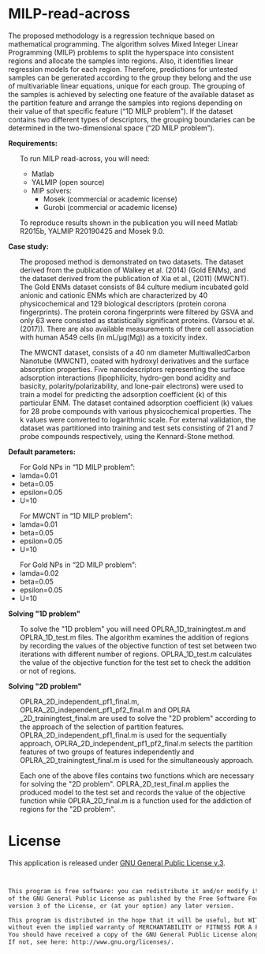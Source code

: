 # MILP-read-across
The proposed methodology is a regression technique based on mathematical programming. The algorithm solves Mixed Integer Linear Programming (MILP) problems to split the hyperspace into consistent regions and allocate the samples into regions. Also, it identifies linear regression models for each region. Therefore, predictions for untested samples can be generated according to the group they belong and the use of multivariable linear equations, unique for each group. The grouping of the samples is achieved by selecting one feature of the available dataset as the partition feature and arrange the samples into regions depending on their value of  that specific feature (“1D MILP problem”). If the dataset contains two different types of descriptors, the grouping boundaries can be determined in the two-dimensional space (“2D MILP problem”). 

<b>Requirements:</b> 
<ul>
To run  MILP read-across, you will need: 
<ul>
 <li>Matlab</li> 
 <li>YALMIP (open source)</li> 
 <li>MIP solvers: 
<ul>
  <li>Mosek (commercial or academic license)</li>
 <li>Gurobi (commercial or academic license)</li> 
   </ul>
  </li>
  </ul>
</ul>
<ul>
To reproduce results shown in the publication you will need Matlab R2015b, YALMIP R20190425 and Mosek 9.0. 
</ul>

<b>Case study: </b>
<ul>The proposed method is demonstrated on two datasets. The dataset derived from the publication of Walkey et al. (2014) (Gold ENMs), and the dataset derived from the publication of Xia et al., (2011) (MWCNT). The Gold ENMs dataset consists of 84 culture medium incubated gold anionic and cationic ENMs which are characterized by 40 physicochemical and 129 biological descriptors (protein corona fingerprints). The protein corona fingerprints were filtered by GSVA and only 63 were consisted as statistically significant proteins. (Varsou et al. (2017)). There are also available measurements of there cell association with human A549 cells (in mL/μg(Mg)) as a toxicity index. 
</ul>
<ul>The MWCNT dataset, consists of a 40 nm diameter MultiwalledCarbon Nanotube (MWCNT), coated with hydroxyl derivatives and the surface absorption properties. Five nanodescriptors representing the surface adsorption interactions (lipophilicity, hydro-gen bond acidity and basicity, polarity/polarizability, and lone-pair electrons) were used to train a model for predicting the adsorption coefficient (k) of this particular ENM. The dataset contained adsorption coefficient (k) values for 28 probe compounds with various physicochemical properties. The k values were converted to logarithmic scale. For external validation, the dataset was partitioned into training and test sets consisting of 21 and 7 probe compounds respectively, using the Kennard-Stone method.
 </ul>
 
 
<b>Default parameters:</b> 
  <ul>
For Gold NPs in “1D MILP problem”: 
<li>lamda=0.01</li>
<li>beta=0.05</li>
<li>epsilon=0.05</li>
<li>U=10</li>
 </ul>
   <ul>
For MWCNT in “1D MILP problem”: 
<li>lamda=0.01</li>
<li>beta=0.05</li>
<li>epsilon=0.05</li>
<li>U=10</li>
 </ul>
   <ul>
For Gold NPs in “2D MILP problem”: 
<li>lamda=0.02</li>
<li>beta=0.05</li>
<li>epsilon=0.05</li>
<li>U=10</li>
</ul>


<b>Solving "1D problem"</b>
<ul>
To solve the "1D problem" you will need OPLRA_1D_trainingtest.m and OPLRA_1D_test.m files. The algorithm examines the addition of regions by recording the values of the objective function of test set between two iterations with different number of regions. OPLRA_1D_test.m calculates the value of the objective function for the test set to check the addition or not of regions. 
</ul>

<b>Solving "2D problem"</b>
<ul>
OPLRA_2D_independent_pf1_final.m, OPLRA_2D_independent_pf1_pf2_final.m and OPLRA _2D_trainingtest_final.m  are used to solve the "2D problem" according to the approach of the selection of partition features. OPLRA_2D_independent_pf1_final.m is used for the sequentially approach, OPLRA_2D_independent_pf1_pf2_final.m selects the partition features of two groups of features independently and OPLRA_2D_trainingtest_final.m is used for the simultaneously approach.

Each one of the above files contains two functions which are necessary for solving the "2D problem". OPLRA_2D_test_final.m applies the produced model to the test set and records the value of the objective function while OPLRA_2D_final.m is a function used for the addiction of regions for the "2D problem". 
</ul>


# License
This application is released under <a href="https://www.gnu.org/licenses/gpl.html"> GNU General Public License v.3</a>.
```html


This program is free software: you can redistribute it and/or modify it under the terms
of the GNU General Public License as published by the Free Software Foundation, either
version 3 of the License, or (at your option) any later version.

This program is distributed in the hope that it will be useful, but WITHOUT ANY WARRANTY;
without even the implied warranty of MERCHANTABILITY or FITNESS FOR A PARTICULAR PURPOSE.
You should have received a copy of the GNU General Public License along with this program.  
If not, see here: http://www.gnu.org/licenses/.

